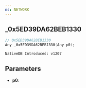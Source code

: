 ```yaml
---
ns: NETWORK
---
```

## _0x5ED39DA62BEB1330

```c
// 0x5ED39DA62BEB1330
Any _0x5ED39DA62BEB1330(Any p0);
```

```
NativeDB Introduced: v1207
```

## Parameters
* **p0**:
